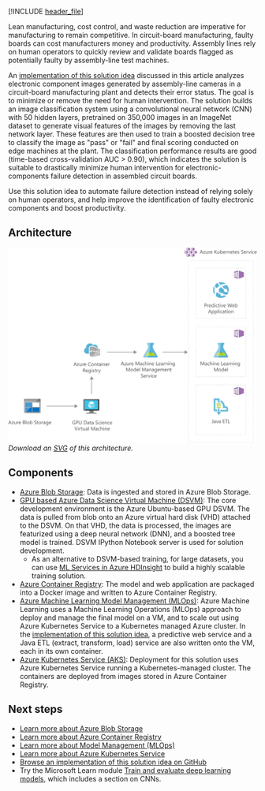 


[!INCLUDE [header_file](../../../includes/sol-idea-header.md)]

Lean manufacturing, cost control, and waste reduction are imperative for manufacturing to remain competitive. In circuit-board manufacturing, faulty boards can cost manufacturers money and productivity. Assembly lines rely on human operators to quickly review and validate boards flagged as potentially faulty by assembly-line test machines.

An [implementation of this solution idea](https://github.com/azure/mmlspark) discussed in this article analyzes electronic component images generated by assembly-line cameras in a circuit-board manufacturing plant and detects their error status. The goal is to minimize or remove the need for human intervention. The solution builds an image classification system using a convolutional neural network (CNN) with 50 hidden layers, pretrained on 350,000 images in an ImageNet dataset to generate visual features of the images by removing the last network layer. These features are then used to train a boosted decision tree to classify the image as "pass" or "fail" and final scoring conducted on edge machines at the plant. The classification performance results are good (time-based cross-validation AUC > 0.90), which indicates the solution is suitable to drastically minimize human intervention for electronic-components failure detection in assembled circuit boards.

Use this solution idea to automate failure detection instead of relying solely on human operators, and help improve the identification of faulty electronic components and boost productivity.

## Architecture

![Architecture diagram: image classification with convolutional neural networks and Azure Machine Learning.](../media/image-classification-with-convolutional-neural-networks.png)
*Download an [SVG](../media/image-classification-with-convolutional-neural-networks.svg) of this architecture.*

## Components

* [Azure Blob Storage](/azure/storage/blobs/): Data is ingested and stored in Azure Blob Storage.
* [GPU based Azure Data Science Virtual Machine (DSVM)](/azure/machine-learning/data-science-virtual-machine/): The core development environment is the Azure Ubuntu-based GPU DSVM. The data is pulled from blob onto an Azure virtual hard disk (VHD) attached to the DSVM. On that VHD, the data is processed, the images are featurized using a deep neural network (DNN), and a boosted tree model is trained. DSVM IPython Notebook server is used for solution development.
  * As an alternative to DSVM-based training, for large datasets, you can use [ML Services in Azure HDInsight](/azure/hdinsight/r-server/r-server-overview) to build a highly scalable training solution.
* [Azure Container Registry](/azure/container-registry/): The model and web application are packaged into a Docker image and written to Azure Container Registry.
* [Azure Machine Learning Model Management (MLOps)](/azure/machine-learning/concept-model-management-and-deployment): Azure Machine Learning uses a Machine Learning Operations (MLOps) approach to deploy and manage the final model on a VM, and to scale out using Azure Kubernetes Service to a Kubernetes managed Azure cluster. In the [implementation of this solution idea](https://github.com/azure/mmlspark), a predictive web service and a Java ETL (extract, transform, load) service are also written onto the VM, each in its own container.
* [Azure Kubernetes Service (AKS)](https://azure.microsoft.com/services/kubernetes-service): Deployment for this solution uses Azure Kubernetes Service running a Kubernetes-managed cluster. The containers are deployed from images stored in Azure Container Registry.

## Next steps

* [Learn more about Azure Blob Storage](https://azure.microsoft.com/services/storage/blobs)
* [Learn more about Azure Container Registry](https://azure.microsoft.com/services/container-registry)
* [Learn more about Model Management (MLOps)](/azure/machine-learning/concept-model-management-and-deployment)
* [Learn more about Azure Kubernetes Service](https://azure.microsoft.com/services/kubernetes-service)
* [Browse an implementation of this solution idea on GitHub](https://github.com/azure/mmlspark)
* Try the Microsoft Learn module [Train and evaluate deep learning models](/learn/modules/train-evaluate-deep-learn-models/), which includes a section on CNNs.
